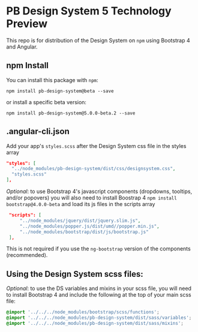 # PB Design System 5 Technology Preview

This repo is for distribution of the Design System on `npm` using Bootstrap 4 and Angular.

## npm Install
You can install this package with `npm`:

```shell
npm install pb-design-system@beta --save
```

or install a specific beta version:

```shell
npm install pb-design-system@5.0.0-beta.2 --save
```

## .angular-cli.json
Add your app's `styles.scss` after the Design System css file in the styles array

```json
"styles": [
  "../node_modules/pb-design-system/dist/css/designsystem.css",
  "styles.scss"
],
```

*Optional*: to use Bootstrap 4's javascript components (dropdowns, tooltips, and/or popovers) you will also need to install Boostrap 4 `npm install bootstrap@4.0.0-beta` and load its js files in the scripts array

```json
 "scripts": [
     "../node_modules/jquery/dist/jquery.slim.js",
     "../node_modules/popper.js/dist/umd//popper.min.js",
     "../node_modules/bootstrap/dist/js/bootstrap.js"
 ],
```

This is not required if you use the `ng-bootstrap` version of the components (recommended).

## Using the Design System scss files:

*Optional*: to use the DS variables and mixins in your scss file, you will need to install Bootstrap 4 and include the following at the top of your main scss file:

```scss
@import '../../../node_modules/bootstrap/scss/functions';
@import '../../../node_modules/pb-design-system/dist/sass/variables';
@import '../../../node_modules/pb-design-system/dist/sass/mixins';
```


